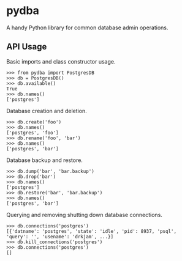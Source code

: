# pydba

A handy Python library for common database admin operations.

API Usage
---------

Basic imports and class constructor usage.

    >>> from pydba import PostgresDB
    >>> db = PostgresDB()
    >>> db.available()
    True
    >>> db.names()
    ['postgres']

Database creation and deletion.

    >>> db.create('foo')
    >>> db.names()
    ['postgres', 'foo']
    >>> db.rename('foo', 'bar')
    >>> db.names()
    ['postgres', 'bar']

Database backup and restore.

    >>> db.dump('bar', 'bar.backup')
    >>> db.drop('bar')
    >>> db.names()
    ['postgres']
    >>> db.restore('bar', 'bar.backup')
    >>> db.names()
    ['postgres', 'bar']

Querying and removing shutting down database connections.

    >>> db.connections('postgres')
    [{'datname': 'postgres', 'state': 'idle', 'pid': 8937, 'psql', 'query': '', 'usename': 'drkjam', ...}]
    >>> db.kill_connections('postgres')
    >>> db.connections('postgres')
    []
